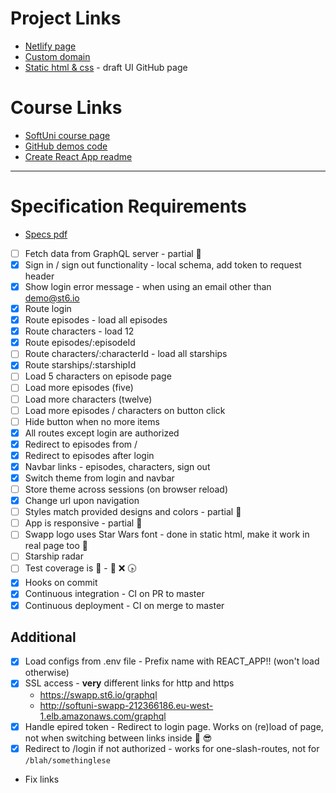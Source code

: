 
# Project Links
- [Netlify page](https://romantic-chandrasekhar-56245e.netlify.com/)
- [Custom domain](http://swapp-app-2019.ml/)
- [Static html & css](https://nhristova.github.io/softuni-react-2019-swapp/static/episodes) -  draft UI GitHub page

# Course Links
- [SoftUni course page](https://softuni.bg/trainings/2583/react-web-applications-masterclass-2019)
- [GitHub demos code](https://github.com/st6io/react-web-apps-master-class-course)
- [Create React App readme](readme-cra.md)

-----------------
# Specification Requirements

- [Specs pdf](CourseProjectAssignment.pdf)
- [ ] Fetch data from GraphQL server - partial :seedling:
- [x] Sign in / sign out functionality - local schema, add token to request header
- [x] Show login error message - when using an email other than demo@st6.io
- [x] Route login
- [x] Route episodes - load all episodes
- [x] Route characters - load 12
- [x] Route episodes/:episodeId
- [ ] Route characters/:characterId -  load all starships
- [x] Route starships/:starshipId
- [ ] Load 5 characters on episode page
- [ ] Load more episodes (five)
- [ ] Load more characters (twelve)
- [ ] Load more episodes / characters on button click
- [ ] Hide button when no more items
- [x] All routes except login are authorized
- [x] Redirect to episodes from /
- [x] Redirect to episodes after login
- [x] Navbar links - episodes, characters, sign out
- [x] Switch theme from login and navbar
- [ ] Store theme across sessions (on browser reload)
- [x] Change url upon navigation
- [ ] Styles match provided designs and colors - partial :seedling:
- [ ] App is responsive - partial :seedling:
- [ ] Swapp logo uses Star Wars font - done in static html, make it work in real page too :seedling:
- [ ] Starship radar
- [ ] Test coverage is :100: - :eyes: :x: :clock430:
- [x] Hooks on commit
- [x] Continuous integration - CI on PR to master
- [x] Continuous deployment - CI on merge to master

## Additional
- [x] Load configs from .env file - Prefix name with REACT_APP!! (won't load otherwise)
- [x] SSL access - **very** different links for http and https
  - https://swapp.st6.io/graphql
  - http://softuni-swapp-212366186.eu-west-1.elb.amazonaws.com/graphql
- [x] Handle epired token - Redirect to login page. Works on (re)load of page, not when switching between links inside :purple_heart: :sunglasses:
- [x] Redirect to /login if not authorized - works for one-slash-routes, not for `/blah/somethinglese`
- Fix links
